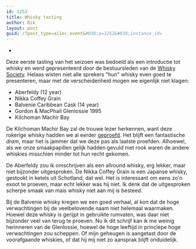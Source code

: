 ```yaml
---
id: 1252
title: Whisky tasting
author: Rik
layout: post
guid: /?post_type=ai1ec_event&#038;p=1252&#038;instance_id=
---
```

-
Deze eerste tasting van het seizoen was bedoeld als een introductie tot whisky en werd gepresenteerd door de bestuursleden van de [Whisky Society][1]. Helaas wisten niet alle sprekers "hun" whisky even goed te presenteren, maar met de verscheidenheid mogen we eigenlijk niet klagen:

  * Aberfeldy (12 year)
  * Nikka Coffey Grain
  * Balvenie Caribbean Cask (14 year)
  * Gordon & MacPhail Glenlossie 1995
  * Kilchoman Machir Bay

De Kilchoman Machir Bay zal de trouwe lezer herkennen, want deze rokerige whisky hadden we al eerder [geproefd][2]. Het blijft een fantastische *dram*, maar het is jammer dat we deze pas als laatste proefden. Alhoewel, als we onze smaakpapillen gelijk hadden gevuld met rook waren de andere whiskies misschien minder tot hun recht gekomen.

De Aberfeldy zou ik omschrijven als een allround whisky, erg lekker, maar niet bijzonder uitgesproken. De Nikka Coffey Grain is een Japanse whisky, gestookt in ketels uit Schotland, dat wel. Het is interessant om eens zo'n exoot te proeven, maar echt lekker was hij niet. Ik denk dat de uitgesproken scherpe smaak van mais whisky niet aan mij is besteed.

Bij de Balvenie whisky kregen we een goed verhaal, al kon dat de hoge verwachtingen bij de veelbelovende naam niet helemaal waarmaken. Hoewel deze whisky is gerijpt in gebruikte rumvaten, was daar niet bijzonder veel van terug te proeven. Nu ik dit schrijf kan ik me weinig herinneren van de Glenlossie, hoewel de hoge leeftijd in princiepe hoge verwachtingen zou scheppen. Of mijn geheugen is aangetast door de voorafgaande whiskies, of dat hij mij niet zo aansprak blijft onduidelijk.

 [1]: https://www.facebook.com/groups/124805450890618/
 [2]: /?ai1ec_event=whisky-tasting-5